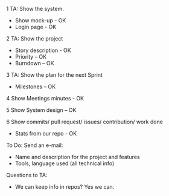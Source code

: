 1 TA: Show the system.
 - Show mock-up - OK
 - Login page - OK

2 TA: Show the project
 - Story description - OK
 - Priority – OK
 - Burndown – OK

3 TA: Show the plan for the next Sprint 
 - Milestones – OK

4 Show Meetings minutes - OK

5 Show System design – OK

6 Show commits/ pull request/ issues/ contribution/ work done
 - Stats from our repo - OK

To Do:
Send an e-mail:
 - Name and description for the project and features
 - Tools, language used (all technical info)

Questions to TA:
 - We can keep info in repos? Yes we can. 
